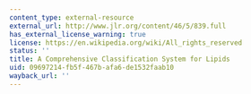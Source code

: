```yaml
---
content_type: external-resource
external_url: http://www.jlr.org/content/46/5/839.full
has_external_license_warning: true
license: https://en.wikipedia.org/wiki/All_rights_reserved
status: ''
title: A Comprehensive Classification System for Lipids
uid: 09697214-fb5f-467b-afa6-de1532faab10
wayback_url: ''
---
```

